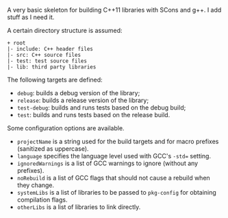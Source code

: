 A very basic skeleton for building C++11 libraries with SCons and g++. I add
stuff as I need it.

A certain directory structure is assumed:

    + root
    |- include: C++ header files
    |- src: C++ source files
    |- test: test source files
    |- lib: third party libraries

The following targets are defined:

- `debug`: builds a debug version of the library;
- `release`: builds a release version of the library;
- `test-debug`: builds and runs tests based on the debug build;
- `test`: builds and runs tests based on the release build.

Some configuration options are available.

- `projectName` is a string used for the build targets and for macro prefixes
(sanitized as uppercase).
- `language` specifies the language level used with GCC's `-std=` setting.
- `ignoredWarnings` is a list of GCC warnings to ignore (without any prefixes).
- `noRebuild` is a list of GCC flags that should not cause a rebuild when they
change.
- `systemLibs` is a list of libraries to be passed to `pkg-config` for
obtaining compilation flags.
- `otherLibs` is a list of libraries to link directly.

